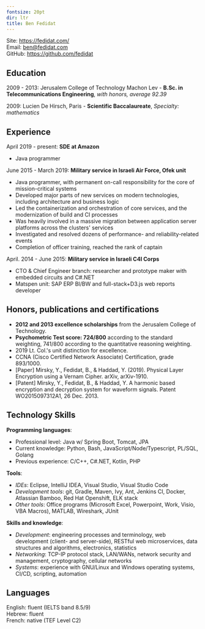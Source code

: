 ```yaml
---
fontsize: 20pt
dir: ltr
title: Ben Fedidat
---
```


Site: <https://fedidat.com/>  
Email: <ben@fedidat.com>  
GitHub: <https://github.com/fedidat>  

## Education

2009 - 2013: Jerusalem College of Technology Machon Lev - **B.Sc. in Telecommunications Engineering**, *with honors, average 92.39*

2009: Lucien De Hirsch, Paris - **Scientific Baccalaureate**, *Specialty: mathematics*


## Experience

April 2019 - present: **SDE at Amazon**

* Java programmer

June 2015 - March 2019: **Military service in Israeli Air Force, Ofek unit**

* Java programmer, with permanent on-call responsibility for the core of mission-critical systems
* Developed major parts of new services on modern technologies, including architecture and business logic
* Led the containerization and orchestration of core services, and the modernization of build and CI processes
* Was heavily involved in a massive migration between application server platforms across the clusters' services
* Investigated and resolved dozens of performance- and reliability-related events
* Completion of officer training, reached the rank of captain

April. 2014 - June 2015: **Military service in Israeli C4I Corps**

* CTO & Chief Engineer branch: researcher and prototype maker with embedded circuits and C#.NET
* Matspen unit: SAP ERP BI/BW and full-stack+D3.js web reports developer


## Honors, publications and certifications

* **2012 and 2013 excellence scholarships** from the Jerusalem College of Technology.
* **Psychometric Test score: 724/800** according to the standard weighting, 741/800 according to the quantitative reasoning weighting.
* 2019 Lt. Col.'s unit distinction for excellence.
* CCNA (Cisco Certified Network Associate) Certification, grade 893/1000.
* [Paper] Mirsky, Y., Fedidat, B., & Haddad, Y. (2019). Physical Layer Encryption using a Vernam Cipher. arXiv, arXiv-1910.
* [Patent] Mirsky, Y., Fedidat, B., & Haddad, Y. A harmonic based encryption and decryption system for waveform signals. Patent WO2015097312A1, 26 Dec. 2013.


## Technology Skills

**Programming languages**:

* Professional level: Java w/ Spring Boot, Tomcat, JPA
* Current knowledge: Python, Bash, JavaScript/Node/Typescript, PL/SQL, Golang
* Previous experience: C/C++, C#.NET, Kotlin, PHP

**Tools**:

* *IDEs*: Eclipse, IntelliJ IDEA, Visual Studio, Visual Studio Code
* *Development tools*: git, Gradle, Maven, Ivy, Ant, Jenkins CI, Docker, Atlassian Bamboo, Red Hat Openshift, ELK stack
* *Other tools*: Office programs (Microsoft Excel, Powerpoint, Work, Visio, VBA Macros), MATLAB, Wireshark, JUnit

**Skills and knowledge**:

* *Development*: engineering processes and terminology, web development (client- and server-side), RESTful web microservices, data structures and algorithms, electronics, statistics
* *Networking*: TCP-IP protocol stack, LAN/WANs, network security and management, cryptography, cellular networks
* *Systems*: experience with GNU/Linux and Windows operating systems, CI/CD, scripting, automation


## Languages

English: fluent (IELTS band 8.5/9)  
Hebrew: fluent  
French: native (TEF Level C2)
